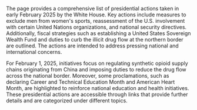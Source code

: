 The page provides a comprehensive list of presidential actions taken in early February 2025 by the White House. Key actions include measures to exclude men from women's sports, reassessment of the U.S. involvement with certain United Nations organizations, and national security directives. Additionally, fiscal strategies such as establishing a United States Sovereign Wealth Fund and duties to curb the illicit drug flow at the northern border are outlined. The actions are intended to address pressing national and international concerns.

For February 1, 2025, initiatives focus on regulating synthetic opioid supply chains originating from China and imposing duties to reduce the drug flow across the national border. Moreover, some proclamations, such as declaring Career and Technical Education Month and American Heart Month, are highlighted to reinforce national education and health initiatives. These presidential actions are accessible through links that provide further details and are categorized under different topics.